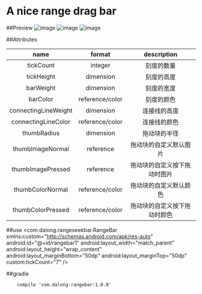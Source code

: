 # A nice range drag bar
  

##Preview
![image](https://github.com/dalong982242260/RangeSeekBar/blob/master/gif/seekbar.gif?raw=true)  ![image](https://github.com/dalong982242260/RangeSeekBar/blob/master/gif/seekbar2.gif?raw=true)  ![image](https://github.com/dalong982242260/RangeSeekBar/blob/master/gif/seekbar3.gif?raw=true)

##Attributes

|name|format|description|
|:---:|:---:|:---:|
| tickCount | integer |刻度的数量
| tickHeight | dimension |刻度的高度
| barWeight | dimension |刻度的宽度
| barColor | reference/color |刻度的颜色
| connectingLineWeight | dimension |连接线的高度
| connectingLineColor | reference/color |连接线的颜色
| thumbRadius | dimension |拖动块的半径
| thumbImageNormal | reference |拖动块的自定义默认图片
| thumbImagePressed | reference |拖动块的自定义按下拖动时图片
| thumbColorNormal | reference/color |拖动块的自定义默认颜色
| thumbColorPressed | reference/color |拖动块的自定义按下拖动时颜色

##use
       <com.dalong.rangeseekbar.RangeBar
                xmlns:custom="http://schemas.android.com/apk/res-auto"
                android:id="@+id/rangebar1"
                android:layout_width="match_parent"
                android:layout_height="wrap_content"
                android:layout_marginBottom="50dp"
                android:layout_marginTop="50dp"
                custom:tickCount="7" />

##gradle

        compile 'com.dalong:rangebar:1.0.0'